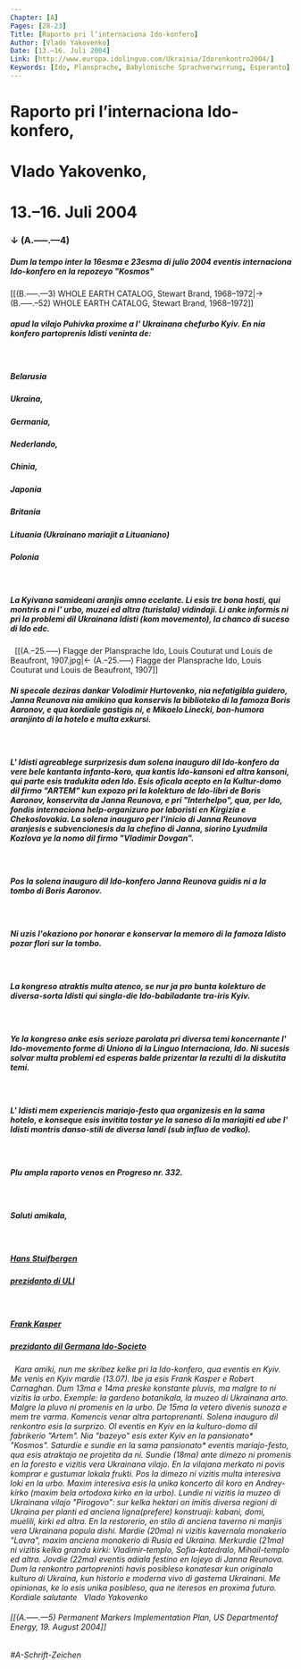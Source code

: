```yaml
---
Chapter: [A]
Pages: [28-23]
Title: [Raporto pri l’internaciona Ido-konfero]
Author: [Vlado Yakovenko]
Date: [13.–16. Juli 2004]
Link: [http://www.europa.idolinguo.com/Ukrainia/Idorenkontro2004/]
Keywords: [Ido, Plansprache, Babylonische Sprachverwirrung, Esperanto]
---
```


# Raporto pri l’internaciona Ido-konfero,
# Vlado Yakovenko,
# 13.–16. Juli 2004
### ↓ (A.–––.––4)
##### Dum la tempo inter la 16esma e 23esma di julio 2004 eventis internaciona Ido-konfero en la repozeyo "Kosmos" 
[[(B.–––.––3) WHOLE EARTH CATALOG, Stewart Brand, 1968–1972|→ (B.–––.–52) WHOLE EARTH CATALOG, Stewart Brand, 1968–1972]]

##### apud la vilajo Puhivka proxime a l' Ukrainana chefurbo Kyiv. En nia konfero partoprenis Idisti veninta de:
&nbsp;
##### Belarusia
##### Ukraina,
##### Germania,
##### Nederlando,
##### Chinia,
##### Japonia
##### Britania
##### Lituania (Ukrainano mariajit a Lituaniano)
##### Polonia
&nbsp;
##### La Kyivana samideani aranjis omno ecelante. Li esis tre bona hosti, qui montris a ni l' urbo, muzei ed altra (turistala) vidindaji. Li anke informis ni pri la problemi dil Ukrainana Idisti (kom movemento), la chanco di suceso di Ido edc.
&nbsp;
[[(A.–25.–––) Flagge der Plansprache Ido, Louis Couturat und Louis de Beaufront, 1907.jpg|← (A.–25.–––) Flagge der Plansprache Ido, Louis Couturat und Louis de Beaufront, 1907]]
&nbsp;
##### Ni specale deziras dankar Volodimir Hurtovenko, nia nefatigibla guidero, Janna Reunova nia amikino qua konservis la biblioteko di la famoza Boris Aaronov, e qua kordiale gastigis ni, e Mikaelo Linecki, bon-humora aranjinto di la hotelo e multa exkursi.
&nbsp;
##### L' Idisti agreablege surprizesis dum solena inauguro dil Ido-konfero da vere bele kantanta infanto-koro, qua kantis Ido-kansoni ed altra kansoni, qui parte esis tradukita aden Ido. Esis oficala acepto en la Kultur-domo dil firmo "ARTEM" kun expozo pri la kolekturo de Ido-libri de Boris Aaronov, konservita da Janna Reunova, e pri "Interhelpo", qua, per Ido, fondis internaciona help-organizuro por laboristi en Kirgizia e Chekoslovakia. La solena inauguro per l'inicio di Janna Reunova aranjesis e subvencionesis da la chefino di Janna, siorino Lyudmila Kozlova ye la nomo dil firmo "Vladimir Dovgan".
&nbsp;
##### Pos la solena inauguro dil Ido-konfero Janna Reunova guidis ni a la tombo di Boris Aaronov.
&nbsp;
##### Ni uzis l'okaziono por honorar e konservar la memoro di la famoza Idisto pozar flori sur la tombo.
&nbsp;
##### La kongreso atraktis multa atenco, se nur ja pro bunta kolekturo de diversa-sorta Idisti qui singla-die Ido-babiladante tra-iris Kyiv.
&nbsp;
##### Ye la kongreso anke esis serioze parolata pri diversa temi koncernante l' Ido-movemento forme di Uniono di la Linguo Internaciona, Ido. Ni sucesis solvar multa problemi ed esperas balde prizentar la rezulti di la diskutita temi.
&nbsp;
##### L' Idisti mem experiencis mariajo-festo qua organizesis en la sama hotelo, e konseque esis invitita tostar ye la saneso di la mariajiti ed ube l' Idisti montris danso-stili de diversa landi (sub influo de vodko).
&nbsp;
##### Plu ampla raporto venos en Progreso nr. 332.
&nbsp;
##### Saluti amikala,
&nbsp;
##### <span style="text-decoration: underline;">Hans Stuifbergen</span>
##### <span style="text-decoration: underline;">prezidanto di ULI</span>
&nbsp;
##### <span style="text-decoration: underline;">Frank Kasper</span>
##### <span style="text-decoration: underline;">prezidanto dil Germana Ido-Societo</span>
&nbsp;
<span style="font-style: italic;">Kara amiki,
nun me skribez kelke pri la Ido-konfero, qua eventis en Kyiv. Me venis en Kyiv mardie (13.07). Ibe ja esis Frank Kasper e Robert Carnaghan. Dum 13ma e 14ma preske konstante pluvis, ma malgre to ni vizitis la urbo. Exemple: la gardeno botanikala, la muzeo di Ukrainana arto. Malgre la pluvo ni promenis en la urbo. De 15ma la vetero divenis sunoza e mem tre varma. Komencis venar altra partoprenanti. Solena inauguro dil renkontro esis la surprizo. Ol eventis en Kyiv en la kulturo-domo dil fabrikerio "Artem". Nia "bazeyo" esis exter Kyiv en la pansionato* "Kosmos". Saturdie e sundie en la sama pansionato* eventis mariajo-festo, qua esis atraktajo ne projetita da ni. Sundie (18ma) ante dimezo ni promenis en la foresto e vizitis vera Ukrainana vilajo. En la vilajana merkato ni povis komprar e gustumar lokala frukti. Pos la dimezo ni vizitis multa interesiva loki en la urbo. Maxim interesiva esis la unika koncerto dil koro en Andrey-kirko (maxim bela ortodoxa kirko en la urbo).
Lundie ni vizitis la muzeo di Ukrainana vilajo "Pirogovo": sur kelka hektari on imitis diversa regioni di Ukraina per planti ed anciena ligna(prefere) konstruaji: kabani, domi, muelili, kirki ed altra. En la restorerio, en stilo di anciena taverno ni manjis vera Ukrainana popula dishi. Mardie (20ma) ni vizitis kavernala monakerio "Lavra", maxim anciena monakerio di Rusia ed Ukraina. Merkurdie (21ma) ni vizitis kelka granda kirki: Vladimir-templo, Sofia-katedralo, Mihail-templo ed altra. Jovdie (22ma) eventis adiala festino en lojeyo di Janna Reunova.
Dum la renkontro partopreninti havis posibleso konatesar kun originala kulturo di Ukraina, kun historio e moderna vivo di gastema Ukrainani. Me opinionas, ke lo esis unika posibleso, qua ne iteresos en proxima futuro.
&nbsp;
Kordiale salutante
&nbsp;
Vlado Yakovenko</span>

###### [[(A.–––.––5) Permanent Markers Implementation Plan, US Departmentof Energy, 19. August 2004]]
###### #A-Schrift-Zeichen